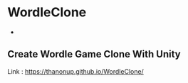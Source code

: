 # WordleClone
-
Create Wordle Game Clone With Unity
-
Link : https://thanonup.github.io/WordleClone/
